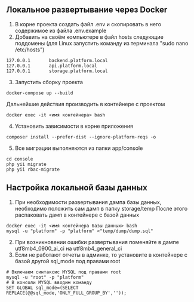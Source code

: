 ## Локальное развертывание через Docker

1. В корне проекта создать файл .env и скопировать в него содержимое из файла .env.example
2. Добавить на своём компьютере в файл hosts следующие поддомены (для Linux запустить команду из терминала "sudo nano /etc/hosts")
```
127.0.0.1       backend.platform.local
127.0.0.1       api.platform.local
127.0.0.1       storage.platform.local
```
3. Запустить сборку проекта
```
docker-compose up --build
```
Дальнейшие действия производить в контейнере с проектом
```
docker exec -it <имя контейнера> bash
```
4. Установить зависимости в корне приложения
```
composer install --prefer-dist --ignore-platform-reqs -o
```
5. Все миграции выполняются из папки app/console
```
cd console
php yii migrate
php yii rbac-migrate
```

## Настройка локальной базы данных
1. При необходимости развертывания дампа базы данных, необходимо положить сам дамп в папку storage/temp
   После этого распаковать дамп в контейнере с базой данных
```
docker exec -it <имя контейнера базы данных> bash
mysql -u "platform" -p "platform" <"temp/dump/dump.sql"
```
2. При возникновении ошибки развертывания поменяйте в дампе utf8mb4_0900_ai_ci на utf8mb4_general_ci
3. Если не работают отчеты в админке, то установите в контейнере с базой другой sql_mode под правами root
```
# Включаем синтаксис MYSQL под правами root
mysql -u "root" -p "platform"
# В консоли MYSQL вводим команду
SET GLOBAL sql_mode=(SELECT REPLACE(@@sql_mode,'ONLY_FULL_GROUP_BY',''));
```

